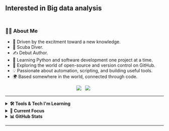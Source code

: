 ## Interested in Big data analysis


<table align="right">
 <!-- Add other languages if you create them -->
</table>

### 👨‍💻 About Me

- 🔦 Driven by the excitment toward a new knowledge.  
- 🤿 Scuba Diver.
- ✍️ Debut Author.  
- 🧠 Learning Python and software development one project at a time.  
- 🚀 Exploring the world of open-source and version control on GitHub.  
- 💡 Passionate about automation, scripting, and building useful tools.  
- 🌍 Based somewhere in the world, connected through code.

<p align="center">
  <a href="mailto:your.email@example.com"><img src="https://img.shields.io/badge/gmail-%23D14836.svg?&style=for-the-badge&logo=gmail&logoColor=white" /></a>&nbsp;&nbsp;
  <a href="https://www.linkedin.com/in/your-linkedin/"><img src="https://img.shields.io/badge/linkedin-%230077B5.svg?&style=for-the-badge&logo=linkedin&logoColor=white" /></a>&nbsp;&nbsp;
  <!-- Add more social links as you grow -->
</p>

---

<details>
  <summary><b>🛠️ Tools & Tech I'm Learning</b></summary>
  <br/>

![Python](https://img.shields.io/badge/PYTHON-3776AB.svg?&style=flat&logo=python&logoColor=white)
![Git](https://img.shields.io/badge/GIT-%23F05033.svg?&style=flat&logo=git&logoColor=white)
![GitHub](https://img.shields.io/badge/GITHUB-%23121011.svg?&style=flat&logo=github&logoColor=white)
![VSCode](https://img.shields.io/badge/VSCODE-007ACC.svg?&style=flat&logo=visual-studio-code)

<!-- Add more as you go -->

</details>

<details>
  <summary><b>📘 Current Focus</b></summary>
  <br/>

- 🧩 Python scripting and automation  
- 📦 Learning to use Git and GitHub for version control  
- 🐍 Exploring small projects in data and web development  
- 📚 Staying curious and always improving

</details>

<details>
  <summary><b>📊 GitHub Stats</b></summary>
  <br/>
  <p align="center">
    <img height="137px" src="https://github-readme-streak-stats.herokuapp.com/?user=khaleds1341&hide_border=true&theme=nightowl" />
  </p>
  <p align="center">
    <img height="137px" src="https://github-readme-stats.vercel.app/api?username=khaleds1341&hide_title=true&hide_border=true&show_icons=true&include_all_commits=true&count_private=true&theme=nightowl" /> 
    <img height="137px" src="https://github-readme-stats.vercel.app/api/top-langs/?username=khaleds1341&hide_title=true&hide_border=true&layout=compact&langs_count=6&theme=nightowl" />
  </p>
</details>

---



